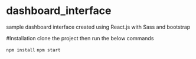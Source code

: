# dashboard_interface
sample dashboard interface created using React.js with Sass and bootstrap

#Installation
clone the project then run the below commands

`npm install`
`npm start`
